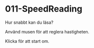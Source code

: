 # 011-SpeedReading

Hur snabbt kan du läsa?

Använd musen för att reglera hastigheten.

Klicka för att start om.